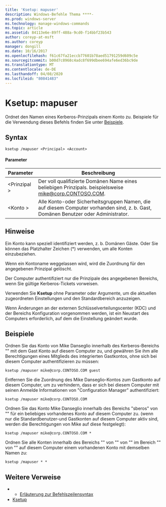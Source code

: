 ```yaml
---
title: 'Ksetup: mapuser'
description: Windows-Befehle Thema ****-
ms.prod: windows-server
ms.technology: manage-windows-commands
ms.topic: article
ms.assetid: 84113e6e-89ff-488a-9cd0-f14bbf23b543
author: coreyp-at-msft
ms.author: coreyp
manager: dongill
ms.date: 10/16/2017
ms.openlocfilehash: f61c67fa21eccb77601b78aed51791259d609c5e
ms.sourcegitcommit: b00d7c8968c4adc8f699dbee694afe6ed36bc9de
ms.translationtype: MT
ms.contentlocale: de-DE
ms.lasthandoff: 04/08/2020
ms.locfileid: "80841483"
---
```

# <a name="ksetupmapuser"></a>Ksetup: mapuser



Ordnet den Namen eines Kerberos-Prinzipals einem Konto zu. Beispiele für die Verwendung dieses Befehls finden Sie unter [Beispiele](#BKMK_Examples).

## <a name="syntax"></a>Syntax

```
ksetup /mapuser <Principal> <Account>
```

#### <a name="parameters"></a>Parameter

|  Parameter   |                                                   Beschreibung                                                   |
|--------------|-----------------------------------------------------------------------------------------------------------------|
| \<Prinzipal > |              Der voll qualifizierte Domänen Name eines beliebigen Prinzipals. beispielsweise mike@corp.CONTOSO.COM.              |
|  \<Konto >  | Alle Konto-oder Sicherheitsgruppen Namen, die auf diesem Computer vorhanden sind, z. b. Gast, Domänen Benutzer oder Administrator. |

## <a name="remarks"></a>Hinweise

Ein Konto kann speziell identifiziert werden, z. b. Domänen Gäste. Oder Sie können das Platzhalter Zeichen (*) verwenden, um alle Konten einzubeziehen.

Wenn ein Kontoname weggelassen wird, wird die Zuordnung für den angegebenen Prinzipal gelöscht.

Der Computer authentifiziert nur die Prinzipale des angegebenen Bereichs, wenn Sie gültige Kerberos-Tickets vorweisen.

Verwenden Sie **Ksetup** ohne Parameter oder Argumente, um die aktuellen zugeordneten Einstellungen und den Standardbereich anzuzeigen.

Wenn Änderungen an der externen Schlüsselverteilungscenter (KDC) und der Bereichs Konfiguration vorgenommen werden, ist ein Neustart des Computers erforderlich, auf dem die Einstellung geändert wurde.

## <a name="examples"></a><a name=BKMK_Examples></a>Beispiele

Ordnen Sie das Konto von Mike Danseglio innerhalb des Kerberos-Bereichs "" mit dem Gast Konto auf diesem Computer zu, und gewähren Sie ihm alle Berechtigungen eines Mitglieds des integrierten Gastkontos, ohne sich bei diesem Computer authentifizieren zu müssen:
```
ksetup /mapuser mike@corp.CONTOSO.COM guest
```
Entfernen Sie die Zuordnung des Mike Danseglio-Kontos zum Gastkonto auf diesem Computer, um zu verhindern, dass er sich bei diesem Computer mit seinen Anmelde Informationen von "Configuration Manager" authentifiziert:
```
ksetup /mapuser mike@corp.CONTOSO.COM 
```
Ordnen Sie das Konto Mike Danseglio innerhalb des Bereichs "sberos" von "" für ein beliebiges vorhandenes Konto auf diesem Computer zu. (wenn nur die Standardbenutzer-und Gastkonten auf diesem Computer aktiv sind, werden die Berechtigungen von Mike auf diese festgelegt):
```
ksetup /mapuser mike@corp.CONTOSO.COM *
```
Ordnen Sie alle Konten innerhalb des Bereichs "" von "" von "" im Bereich "" von "" auf diesem Computer einem vorhandenen Konto mit demselben Namen zu:
```
ksetup /mapuser * *
```

## <a name="additional-references"></a>Weitere Verweise

-   - [Erläuterung zur Befehlszeilensyntax](command-line-syntax-key.md)
-   [Ksetup](ksetup.md)